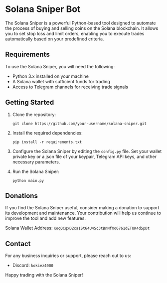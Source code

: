 # Solana Sniper Bot

The Solana Sniper is a powerful Python-based tool designed to automate the process of buying and selling coins on the Solana blockchain. It allows you to set stop loss and limit orders, enabling you to execute trades automatically based on your predefined criteria.

## Requirements

To use the Solana Sniper, you will need the following:

- Python 3.x installed on your machine
- A Solana wallet with sufficient funds for trading
- Access to Telegram channels for receiving trade signals

## Getting Started

1. Clone the repository:
    ```shell
    git clone https://github.com/your-username/solana-sniper.git
    ```

2. Install the required dependencies:
    ```shell
    pip install -r requirements.txt
    ```

3. Configure the Solana Sniper by editing the `config.py` file. Set your wallet private key or a json file of your keypair, Telegram API keys, and other necessary parameters.

4. Run the Solana Sniper:
    ```shell
    python main.py
    ```

## Donations

If you find the Solana Sniper useful, consider making a donation to support its development and maintenance. Your contribution will help us continue to improve the tool and add new features.

Solana Wallet Address: `KoqQCqxD2ca1St64U4Sc3tBnNfXo6761dETUK4dSpDt`

## Contact

For any business inquiries or support, please reach out to us:

- Discord: `kokiez4000`

Happy trading with the Solana Sniper!

